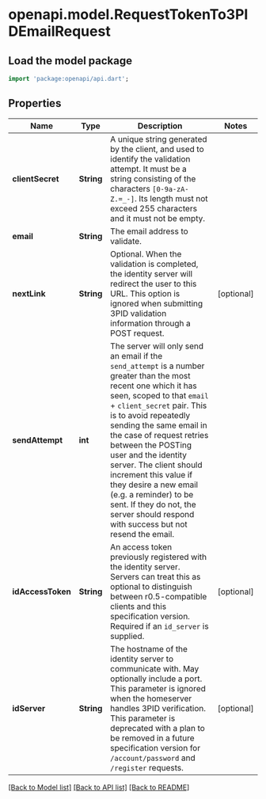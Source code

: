 # openapi.model.RequestTokenTo3PIDEmailRequest

## Load the model package
```dart
import 'package:openapi/api.dart';
```

## Properties
Name | Type | Description | Notes
------------ | ------------- | ------------- | -------------
**clientSecret** | **String** | A unique string generated by the client, and used to identify the validation attempt. It must be a string consisting of the characters `[0-9a-zA-Z.=_-]`. Its length must not exceed 255 characters and it must not be empty.  | 
**email** | **String** | The email address to validate. | 
**nextLink** | **String** | Optional. When the validation is completed, the identity server will redirect the user to this URL. This option is ignored when submitting 3PID validation information through a POST request. | [optional] 
**sendAttempt** | **int** | The server will only send an email if the `send_attempt` is a number greater than the most recent one which it has seen, scoped to that `email` + `client_secret` pair. This is to avoid repeatedly sending the same email in the case of request retries between the POSTing user and the identity server. The client should increment this value if they desire a new email (e.g. a reminder) to be sent. If they do not, the server should respond with success but not resend the email. | 
**idAccessToken** | **String** | An access token previously registered with the identity server. Servers can treat this as optional to distinguish between r0.5-compatible clients and this specification version.  Required if an `id_server` is supplied. | [optional] 
**idServer** | **String** | The hostname of the identity server to communicate with. May optionally include a port. This parameter is ignored when the homeserver handles 3PID verification.  This parameter is deprecated with a plan to be removed in a future specification version for `/account/password` and `/register` requests. | [optional] 

[[Back to Model list]](../README.md#documentation-for-models) [[Back to API list]](../README.md#documentation-for-api-endpoints) [[Back to README]](../README.md)


